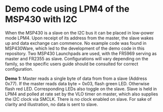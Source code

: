 # Demo code using LPM4 of the MSP430 with I2C
 <p>When the MSP430 is a slave on the I2C bus it can be placed in low-power mode LPM4. Upon receipt of its address from the master, the slave wakes up and data exchange can commence. No example code was found in MSP430Ware, which led to the development of the demo code in this repository. Two MSP430 Launchpads are used, with the FR5969 serving as master and FR2355 as slave. Configurations will vary depending on the family, so the specific users guide should be consulted for correct configuration.
  
  <p><b>Demo 1:</b> Master reads a single byte of data from from a slave (Address 0x77). If the master reads data byte = 0x03, flash green LED.
 Otherwise flash red LED. Corresponding LEDs also toggle on the slave. Slave is held in LPM4 and polled at rate set by the VLO timer on master, which also supplies the I2C clock via SMCLK. There is no clock enabled on slave. For sake of clarity and illustration, no data is sent to slave.
